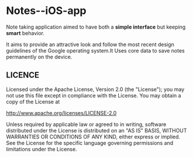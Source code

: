 # Notes--iOS-app

Note taking application aimed to have both a <b>simple interface</b> but keeping <b>smart</b> behavior.

 It aims to provide an attractive look and follow the most recent design guidelines of the Google operating system.It Uses core data to save notes permanently on the device. 

## LICENCE 

Licensed under the Apache License, Version 2.0 (the "License");
you may not use this file except in compliance with the License.
You may obtain a copy of the License at

   http://www.apache.org/licenses/LICENSE-2.0

Unless required by applicable law or agreed to in writing, software
distributed under the License is distributed on an "AS IS" BASIS,
WITHOUT WARRANTIES OR CONDITIONS OF ANY KIND, either express or implied.
See the License for the specific language governing permissions and
limitations under the License.
